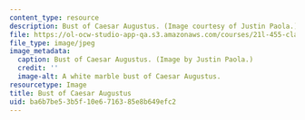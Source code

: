 ```yaml
---
content_type: resource
description: Bust of Caesar Augustus. (Image courtesy of Justin Paola.)
file: https://ol-ocw-studio-app-qa.s3.amazonaws.com/courses/21l-455-classical-literature-the-golden-age-of-augustan-rome-fall-2004/ba6b7be53b5f10e6716385e8b649efc2_21l-455f04.jpg
file_type: image/jpeg
image_metadata:
  caption: Bust of Caesar Augustus. (Image by Justin Paola.)
  credit: ''
  image-alt: A white marble bust of Caesar Augustus.
resourcetype: Image
title: Bust of Caesar Augustus
uid: ba6b7be5-3b5f-10e6-7163-85e8b649efc2
---
```

